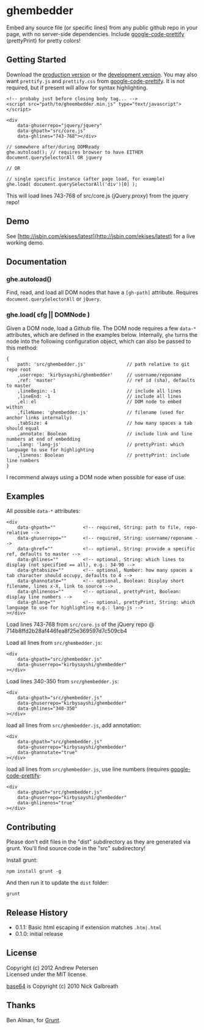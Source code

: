 # ghembedder

Embed any source file (or specific lines) from any public github repo in your page, with no server-side dependencies. Include [google-code-prettify][] (prettyPrint) for pretty colors!


## Getting Started

Download the [production version][min] or the [development version][max]. You may also want `prettify.js` and `prettify.css` from [google-code-prettify][]. It is not required, but if present will allow for syntax highlighting. 

	<!-- probaby just before closing body tag... -->
	<script src="path/to/gheembedder.min.js" type="text/javascript"></script>

	<div 
		data-ghuserrepo="jquery/jquery"
		data-ghpath="src/core.js"
		data-ghlines="743-768"></div>

	// somewhere after/during DOMReady
	ghe.autoload(); // requires browser to have EITHER document.querySelectorAll OR jquery 

	// OR

	// single specific instance (after page load, for example)
	ghe.load( document.querySelectorAll('div')[0] ); 

This will load lines 743-768 of src/core.js (jQuery.proxy) from the jquery repo!

## Demo

See [http://jsbin.com/ekises/latest](http://jsbin.com/ekises/latest) for a live working demo.

## Documentation

### ghe.autoload()
Find, read, and load all DOM nodes that have a `[gh-path]` attribute. Requires `document.querySelectorAll` or `jQuery`.
 
### ghe.load( cfg || DOMNode )
Given a DOM node, load a Github file. The DOM node requires a few `data-*` attributes, which are defined in the examples below. Internally, `ghe` turns the node into the following configuration object, which can also be passed to this method:

	{
		path: 'src/ghembedder.js'				// path relative to git repo root
		,userrepo: 'kirbysayshi/ghembedder'		// username/reponame
		,ref: 'master'							// ref id (sha), defaults to master
		,lineBegin: -1							// include all lines
		,lineEnd: -1							// include all lines 
		,el: el									// DOM node to embed within 
		,fileName: 'ghembedder.js'				// filename (used for anchor links internally)
		,tabSize: 4								// how many spaces a tab should equal
		,annotate: Boolean						// include link and line numbers at end of embedding
		,lang: 'lang-js'						// prettyPrint: which language to use for highlighting
		,linenos: Boolean						// prettyPrint: include line numbers
	}
   
I recommend always using a DOM node when possible for ease of use.

## Examples

All possible `data-*` attributes: 

	<div 
		data-ghpath=""			<!-- required, String: path to file, repo-relative -->
		data-ghuserrepo=""		<!-- required, String: username/reponame -->
		data-ghref=""			<!-- optional, String: provide a specific ref, defaults to master -->
		data-ghlines=""			<!-- optional, String: which lines to display (not specified == all), e.g.: 34-90 -->
		data-ghtabsize=""		<!-- optional, Number: how many spaces a tab character should occupy, defaults to 4 -->
		data-ghannotate=""		<!-- optional, Boolean: Display short filename, lines x-X, link to source -->
		data-ghlinenos=""		<!-- optional, prettyPrint, Boolean: display line numbers -->
		data-ghlang=""			<!-- optional, prettyPrint, String: which language to use for highlighting e.g.: lang-js -->
	></div>

Load lines 743-768 from `src/core.js` of the jQuery repo @ 714b8ffd2b28af446fea8f25e369597d7c509cb4
	<div 
		data-ghuserrepo="jquery/jquery"
		data-ghpath="/src/core.js"
		data-ghref="714b8ffd2b28af446fea8f25e369597d7c509cb4"
		data-ghlines="743-768"></div>

Load all lines from `src/ghembedder.js`:

	<div 
		data-ghpath="src/ghembedder.js"
		data-ghuserrepo="kirbysayshi/ghembedder"
	></div>

Load lines 340-350 from `src/ghembedder.js`:

	<div 
		data-ghpath="src/ghembedder.js"
		data-ghuserrepo="kirbysayshi/ghembedder"
		data-ghlines="340-350"
	></div>

load all lines from `src/ghembedder.js`, add annotation:

	<div 
		data-ghpath="src/ghembedder.js"
		data-ghuserrepo="kirbysayshi/ghembedder"
		data-ghannotate="true"
	></div>

load all lines from `src/ghembedder.js`, use line numbers (requires [google-code-prettify][]:

	<div 
		data-ghpath="src/ghembedder.js"
		data-ghuserrepo="kirbysayshi/ghembedder"
		data-ghlinenos="true"
	></div>

## Contributing
Please don't edit files in the "dist" subdirectory as they are generated via grunt. You'll find source code in the "src" subdirectory! 

Install grunt:

`npm install grunt -g`

And then run it to update the `dist` folder:

`grunt`

## Release History

- 0.1.1: Basic html escaping if extension matches `.htm|.html`
- 0.1.0: initial release

## License
Copyright (c) 2012 Andrew Petersen  
Licensed under the MIT license.

[base64][] is Copyright (c) 2010 Nick Galbreath

## Thanks

Ben Alman, for [Grunt](https://github.com/cowboy/grunt/).

[google-code-prettify]: https://code.google.com/p/google-code-prettify/
[min]: https://raw.github.com/kirbysayshi/ghembedder/master/dist/ghembedder.min.js
[max]: https://raw.github.com/kirbysayshi/ghembedder/master/dist/ghembedder.js
[base64]: http://code.google.com/p/stringencoders/source/browse/trunk/javascript/base64.js?r=230
